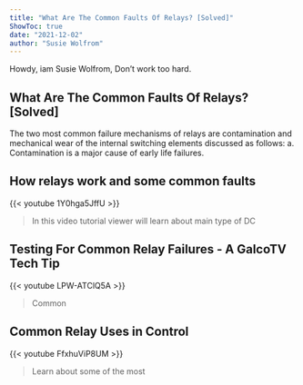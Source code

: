 ```yaml
---
title: "What Are The Common Faults Of Relays? [Solved]"
ShowToc: true 
date: "2021-12-02"
author: "Susie Wolfrom" 
---
```


Howdy, iam Susie Wolfrom, Don’t work too hard.
## What Are The Common Faults Of Relays? [Solved]
The two most common failure mechanisms of relays are contamination and mechanical wear of the internal switching elements discussed as follows: a. Contamination is a major cause of early life failures.

## How relays work and some common faults
{{< youtube 1Y0hga5JffU >}}
>In this video tutorial viewer will learn about main type of DC 

## Testing For Common Relay Failures - A GalcoTV Tech Tip
{{< youtube LPW-ATClQ5A >}}
>Common

## Common Relay Uses in Control
{{< youtube FfxhuViP8UM >}}
>Learn about some of the most 

